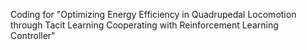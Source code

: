 Coding for "Optimizing Energy Efficiency in Quadrupedal Locomotion through
Tacit Learning Cooperating with Reinforcement Learning Controller"
